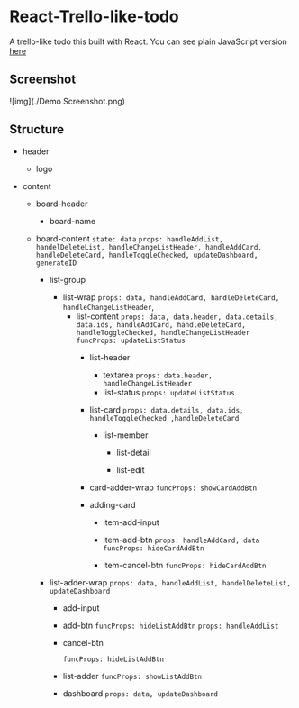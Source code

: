 # React-Trello-like-todo

A trello-like todo this built with React. You can see plain JavaScript version [here](https://github.com/HcwXd/Trello-like-Todo-list)

## Screenshot

![img](./Demo Screenshot.png)

## Structure

  - header

    - logo

  - content

    - board-header

      - board-name

    - board-content
       `state: data`
       `props: handleAddList, handelDeleteList, handleChangeListHeader, handleAddCard, handleDeleteCard, handleToggleChecked, updateDashboard, generateID` 

         - list-group

           - list-wrap
             `props: data, handleAddCard, handleDeleteCard, handleChangeListHeader`, 
             - list-content
               `props: data, data.header, data.details, data.ids, handleAddCard, handleDeleteCard, handleToggleChecked, handleChangeListHeader `
               `funcProps: updateListStatus `
               - list-header

                 - textarea
                   `props: data.header, handleChangeListHeader`
                 - list-status
                   `props: updateListStatus`

               - list-card
                 `props: data.details, data.ids, handleToggleChecked ,handleDeleteCard `
                 - list-member

                   - list-detail

                   - list-edit

               - card-adder-wrap
                 `funcProps: showCardAddBtn`

               - adding-card

                 - item-add-input

                 - item-add-btn
                   `props: handleAddCard, data `
                   `funcProps: hideCardAddBtn`

                 - item-cancel-btn
                   `funcProps: hideCardAddBtn`

         - list-adder-wrap
           `props: data, handleAddList, handelDeleteList, updateDashboard`

           - add-input

           - add-btn
             `funcProps: hideListAddBtn`
             `props: handleAddList`

           - cancel-btn

             `funcProps: hideListAddBtn`

           - list-adder
             `funcProps: showListAddBtn`

           - dashboard
             `props: data, updateDashboard`

